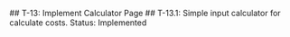 
# #   T - 1 3 :   I m p l e m e n t   C a l c u l a t o r   P a g e  
 # #   T - 1 3 . 1 :   S i m p l e   i n p u t   c a l c u l a t o r   f o r   c a l c u l a t e   c o s t s .  
 * * S t a t u s :   I m p l e m e n t e d * *  
  
 